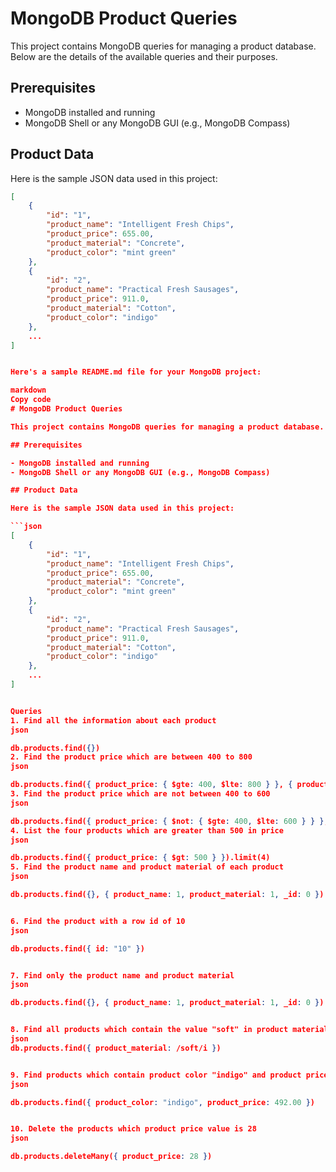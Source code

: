 # MongoDB Product Queries

This project contains MongoDB queries for managing a product database. Below are the details of the available queries and their purposes.

## Prerequisites

- MongoDB installed and running
- MongoDB Shell or any MongoDB GUI (e.g., MongoDB Compass)

## Product Data

Here is the sample JSON data used in this project:

```json
[
    {
        "id": "1",
        "product_name": "Intelligent Fresh Chips",
        "product_price": 655.00,
        "product_material": "Concrete",
        "product_color": "mint green"
    },
    {
        "id": "2",
        "product_name": "Practical Fresh Sausages",
        "product_price": 911.0,
        "product_material": "Cotton",
        "product_color": "indigo"
    },
    ...
]


Here's a sample README.md file for your MongoDB project:

markdown
Copy code
# MongoDB Product Queries

This project contains MongoDB queries for managing a product database. Below are the details of the available queries and their purposes.

## Prerequisites

- MongoDB installed and running
- MongoDB Shell or any MongoDB GUI (e.g., MongoDB Compass)

## Product Data

Here is the sample JSON data used in this project:

```json
[
    {
        "id": "1",
        "product_name": "Intelligent Fresh Chips",
        "product_price": 655.00,
        "product_material": "Concrete",
        "product_color": "mint green"
    },
    {
        "id": "2",
        "product_name": "Practical Fresh Sausages",
        "product_price": 911.0,
        "product_material": "Cotton",
        "product_color": "indigo"
    },
    ...
]


Queries
1. Find all the information about each product
json

db.products.find({})
2. Find the product price which are between 400 to 800
json

db.products.find({ product_price: { $gte: 400, $lte: 800 } }, { product_price: 1, _id: 0 })
3. Find the product price which are not between 400 to 600
json

db.products.find({ product_price: { $not: { $gte: 400, $lte: 600 } } }, { product_price: 1, _id: 0 })
4. List the four products which are greater than 500 in price
json

db.products.find({ product_price: { $gt: 500 } }).limit(4)
5. Find the product name and product material of each product
json

db.products.find({}, { product_name: 1, product_material: 1, _id: 0 })


6. Find the product with a row id of 10
json

db.products.find({ id: "10" })


7. Find only the product name and product material
json

db.products.find({}, { product_name: 1, product_material: 1, _id: 0 })


8. Find all products which contain the value "soft" in product material
json
db.products.find({ product_material: /soft/i })


9. Find products which contain product color "indigo" and product price 492.00
json

db.products.find({ product_color: "indigo", product_price: 492.00 })


10. Delete the products which product price value is 28
json

db.products.deleteMany({ product_price: 28 })
